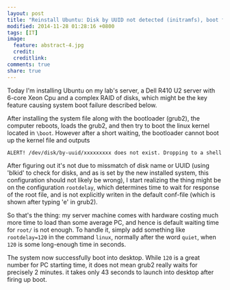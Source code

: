 ```yaml
---
layout: post
title: "Reinstall Ubuntu: Disk by UUID not detected (initramfs), boot failure"
modified: 2014-11-28 01:28:16 +0800
tags: [IT]
image:
  feature: abstract-4.jpg
  credit: 
  creditlink: 
comments: true 
share: true
---
```


Today I'm installing Ubuntu on my lab's server,
a Dell R410 U2 server with 6-core Xeon Cpu and a complex RAID of disks,
which might be the key feature causing system boot failure described below.

After installing the system file along with the bootloader (grub2),
the computer reboots, loads the grub2, and then try to boot the linux kernel located in `\boot`.
However after a short waiting,
the bootloader cannot boot up the kernel file and outputs

~~~ bash
ALERT! /dev/disk/by-uuid/xxxxxxxxx does not exist. Dropping to a shell
~~~


After figuring out it's not due to missmatch of disk name or UUID (using 'blkid' to check for disks, and as is set by the new installed system, this configuration should not likely be wrong),
I start realizing the thing might be on the configuration `rootdelay`,
which determines time to wait for response of the root file,
and is not explicitly writen in the default conf-file (which is shown after typing 'e' in grub2).

So that's the thing:
my server machine comes with hardware costing much more time to load than some average PC,
and hence is default waiting time for `root/` is not enough.
To handle it,
simply add something like `rootdelay=120` in the command `linux`,
normally after the word `quiet`,
when `120` is some long-enough time in seconds.

The system now successfully boot into desktop.
While `120` is a great number for PC starting time,
it does not mean grub2 really waits for precisely 2 minutes.
it takes only 43 seconds to launch into desktop after firing up boot.
